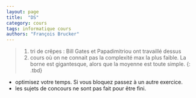 ```yaml
---
layout: page
title:  "DS"
category: cours
tags: informatique cours 
authors: "François Brucker"
---
```


> 1. tri de crêpes : Bill Gates et Papadimitriou ont travaillé dessus
> 2. cours où on ne connait pas la complexité max la plus faible. La borne est gigantesque, alors que la moyenne est toute simple.
{: .tbd}

* optimisez votre temps. Si vous bloquez passez à un autre exercice.
* les sujets de concours ne sont pas fait pour être fini.
